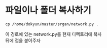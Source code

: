 # 파일이나 폴더 복사하기

`cp /home/dokyun/master/srgan/network.py .`

이 경로에 있는 network.py를 현재 디렉토리에 복사 </br>
뒤에 점을 붙어주자 </br>

